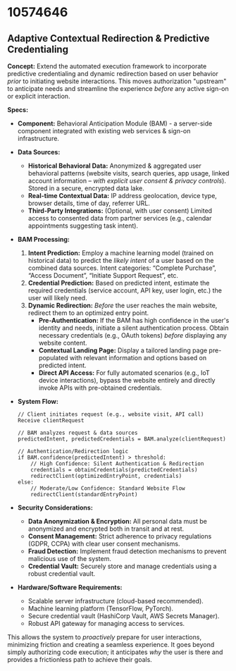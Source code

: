 # 10574646

## Adaptive Contextual Redirection & Predictive Credentialing

**Concept:** Extend the automated execution framework to incorporate predictive credentialing and dynamic redirection based on user behavior *prior* to initiating website interactions. This moves authorization "upstream" to anticipate needs and streamline the experience *before* any active sign-on or explicit interaction.

**Specs:**

*   **Component:** Behavioral Anticipation Module (BAM) - a server-side component integrated with existing web services & sign-on infrastructure.
*   **Data Sources:**
    *   **Historical Behavioral Data:** Anonymized & aggregated user behavioral patterns (website visits, search queries, app usage, linked account information – *with explicit user consent & privacy controls*). Stored in a secure, encrypted data lake.
    *   **Real-time Contextual Data:** IP address geolocation, device type, browser details, time of day, referrer URL.
    *   **Third-Party Integrations:** (Optional, with user consent) Limited access to consented data from partner services (e.g., calendar appointments suggesting task intent).
*   **BAM Processing:**
    1.  **Intent Prediction:** Employ a machine learning model (trained on historical data) to predict the *likely intent* of a user based on the combined data sources. Intent categories: “Complete Purchase”, “Access Document”, “Initiate Support Request”, etc.
    2.  **Credential Prediction:** Based on predicted intent, estimate the required credentials (service account, API key, user login, etc.) the user will likely need.
    3.  **Dynamic Redirection:** *Before* the user reaches the main website, redirect them to an optimized entry point.
        *   **Pre-Authentication:** If the BAM has high confidence in the user's identity and needs, initiate a silent authentication process. Obtain necessary credentials (e.g., OAuth tokens) *before* displaying any website content.
        *   **Contextual Landing Page:** Display a tailored landing page pre-populated with relevant information and options based on predicted intent.
        *   **Direct API Access:** For fully automated scenarios (e.g., IoT device interactions), bypass the website entirely and directly invoke APIs with pre-obtained credentials.
*   **System Flow:**

    ```pseudocode
    // Client initiates request (e.g., website visit, API call)
    Receive clientRequest

    // BAM analyzes request & data sources
    predictedIntent, predictedCredentials = BAM.analyze(clientRequest)

    // Authentication/Redirection logic
    if BAM.confidence(predictedIntent) > threshold:
        // High Confidence: Silent Authentication & Redirection
        credentials = obtainCredentials(predictedCredentials)
        redirectClient(optimizedEntryPoint, credentials)
    else:
        // Moderate/Low Confidence: Standard Website Flow
        redirectClient(standardEntryPoint)
    ```

*   **Security Considerations:**
    *   **Data Anonymization & Encryption:** All personal data must be anonymized and encrypted both in transit and at rest.
    *   **Consent Management:** Strict adherence to privacy regulations (GDPR, CCPA) with clear user consent mechanisms.
    *   **Fraud Detection:** Implement fraud detection mechanisms to prevent malicious use of the system.
    *   **Credential Vault:** Securely store and manage credentials using a robust credential vault.
*   **Hardware/Software Requirements:**
    *   Scalable server infrastructure (cloud-based recommended).
    *   Machine learning platform (TensorFlow, PyTorch).
    *   Secure credential vault (HashiCorp Vault, AWS Secrets Manager).
    *   Robust API gateway for managing access to services.

This allows the system to *proactively* prepare for user interactions, minimizing friction and creating a seamless experience. It goes beyond simply authorizing code execution; it anticipates *why* the user is there and provides a frictionless path to achieve their goals.